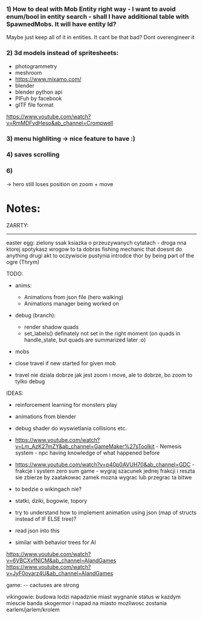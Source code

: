 
###  1) How to deal with Mob Entity right way - I want to avoid enum/bool in entity search - shall I have additional table with SpawnedMobs. It will have entity Id?
Maybe just keep all of it in entities. It cant be that bad? Dont overengineer it 


### 2) 3d models instead of spritesheets:
 - photogrammetry
 - meshroom 
 - https://www.mixamo.com/
 - blender
 - blender python api
 - PIFuh by facebook
 - gITF file format 

 https://www.youtube.com/watch?v=RmMDFydHeso&ab_channel=Crompwell  


 ### 3) menu highliting -> nice feature to have :)

 ### 4) saves scrolling

 ### 6) 
  -> hero still loses position on zoom + move




# Notes:

ZARRTY:
--- - --- 
easter egg:
zielony ssak
ksiazka o przeuzywanych cytatach - droga nna ktorej spotykasz wrogow to ta dobras
fishing mechanic that doesnt do anything
drugi akt to oczywiscie pustynia
introdce thor by being part of the ogre (Thrym)

TODO:
  - anims:
    - Animations from json file (hero walking)
    - Animations manager being worked on 


  - debug (branch):
    - render shadow quads
    - set_labels() definately not set in the right moment (on quads in handle_state, but quads are summarized later :o)
    
 - mobs
  - close travel if new started for given mob
  - travel nie dziala dobrze jak jest zoom i move, ale to dobrze, bo zoom to tylko debug


IDEAS:
- reinforcement learning for monsters play
- animations from blender
- debug shader do wyswietlania collisions etc.
- https://www.youtube.com/watch?v=Lm_AzK27mZY&ab_channel=GameMaker%27sToolkit - Nemesis system - npc having knowledge of what happened before
- https://www.youtube.com/watch?v=p40p0AVUH70&ab_channel=GDC - frakcje i system zero sum game  - wygraj szacunek jednej frakcji i reszta sie zbierze by zaatakowac zamek
 mozna wygrac lub przegrac ta bitwe

- to bedzie o wikingach nie?
- statki, dziki, bogowie, topory

- try to understand how to implement animation using json (map of structs instead of IF ELSE tree)?
- read json into this
- similar with behavior trees for AI

https://www.youtube.com/watch?v=6VBCXvfNlCM&ab_channel=AIandGames
https://www.youtube.com/watch?v=JyF0oyarz4U&ab_channel=AIandGames

game:
-- cactuses are strong



vikingowie:
budowa lodzi
napadznie miast
wygnanie
status w kazdym miescie
banda skogermor i napad na miasto
mozliwosc zostania earlem/jarlem/krolem


